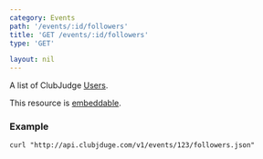 ```yaml
---
category: Events
path: '/events/:id/followers'
title: 'GET /events/:id/followers'
type: 'GET'

layout: nil
---
```


A list of ClubJudge [Users](#/user-model).

This resource is [embeddable](#/resource-embedding).

### Example

```
curl "http://api.clubjduge.com/v1/events/123/followers.json"
```
